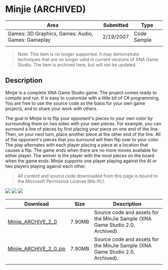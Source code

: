 # Minjie (ARCHIVED)

|Area|Submitted|Type|
|-|-|-|
Games: 3D Graphics, Games: Audio, Games: Gameplay|2/19/2007|Code Sample
||||

> Note: This item is no longer supported. It may demonstrate techniques that are no longer valid in current versions of XNA Game Studio. The item is archived here, but will not be updated.

## Description

Minjie is a complete XNA Game Studio game. The project comes ready to compile and run. It is easy to customize with a little bit of C# programming. You are free to use the source code as the basis for your own game projects, and to share your work with others.

The goal in Minjie is to flip your opponent's pieces to your own color by surrounding them on two sides with your own pieces. For example, you can surround a line of pieces by first placing your piece on one end of the line. Then, on your next turn, place another piece at the other end of the line. All of the opponent's pieces that you surround will then flip over to your color. The play alternates with each player placing a piece at a location that causes a flip. The game ends when there are no more moves available for either player. The winner is the player with the most pieces on the board when the game ends. Minjie supports one player playing against the AI or two players playing against each other.

> All content and source code downloaded from this page is bound to the Microsoft Permissive License (Ms-PL).

![](https://github.com/simondarksidej/XNAGameStudio/blob/master/Images/XNA_Minjie_01_small.jpg?raw=true)
![](https://github.com/simondarksidej/XNAGameStudio/blob/master/Images/XNA_Minjie_02_small.jpg?raw=true)
![](https://github.com/simondarksidej/XNAGameStudio/blob/master/Images/XNA_Minjie_03_small.jpg?raw=true)

Download | Size | Description
---|---|---|
[Minjie_ARCHIVE_2_0](https://github.com/simondarksidej/XNAGameStudio/tree/master/Samples/Minjie_ARCHIVE_2_0) | 7.90MB | Source code and assets for the MinJie Sample (XNA Game Studio 2.0, Archived).
[Minjie_ARCHIVE_2_0.zip](https://github.com/simondarksidej/XNAGameStudioZips/raw/zips/Minjie_ARCHIVE_2_0.zip) | 7.90MB | Source code and assets for the MinJie Sample (XNA Game Studio 2.0, Archived).
||||
